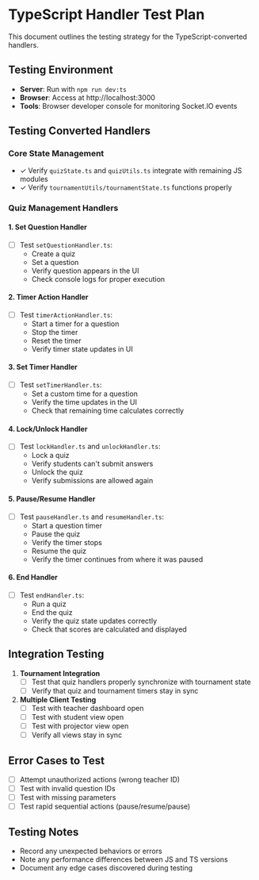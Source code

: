 # TypeScript Handler Test Plan

This document outlines the testing strategy for the TypeScript-converted handlers.

## Testing Environment

- **Server**: Run with `npm run dev:ts`
- **Browser**: Access at http://localhost:3000
- **Tools**: Browser developer console for monitoring Socket.IO events

## Testing Converted Handlers

### Core State Management
- ✓ Verify `quizState.ts` and `quizUtils.ts` integrate with remaining JS modules
- ✓ Verify `tournamentUtils/tournamentState.ts` functions properly

### Quiz Management Handlers

#### 1. Set Question Handler
- [ ] Test `setQuestionHandler.ts`:
  - Create a quiz
  - Set a question
  - Verify question appears in the UI
  - Check console logs for proper execution

#### 2. Timer Action Handler
- [ ] Test `timerActionHandler.ts`:
  - Start a timer for a question
  - Stop the timer
  - Reset the timer
  - Verify timer state updates in UI

#### 3. Set Timer Handler
- [ ] Test `setTimerHandler.ts`:
  - Set a custom time for a question
  - Verify the time updates in the UI
  - Check that remaining time calculates correctly

#### 4. Lock/Unlock Handler
- [ ] Test `lockHandler.ts` and `unlockHandler.ts`:
  - Lock a quiz
  - Verify students can't submit answers
  - Unlock the quiz
  - Verify submissions are allowed again

#### 5. Pause/Resume Handler
- [ ] Test `pauseHandler.ts` and `resumeHandler.ts`:
  - Start a question timer
  - Pause the quiz
  - Verify the timer stops
  - Resume the quiz
  - Verify the timer continues from where it was paused

#### 6. End Handler
- [ ] Test `endHandler.ts`:
  - Run a quiz
  - End the quiz
  - Verify the quiz state updates correctly
  - Check that scores are calculated and displayed

## Integration Testing

1. **Tournament Integration**
   - [ ] Test that quiz handlers properly synchronize with tournament state
   - [ ] Verify that quiz and tournament timers stay in sync

2. **Multiple Client Testing**
   - [ ] Test with teacher dashboard open
   - [ ] Test with student view open
   - [ ] Test with projector view open
   - [ ] Verify all views stay in sync

## Error Cases to Test

- [ ] Attempt unauthorized actions (wrong teacher ID)
- [ ] Test with invalid question IDs
- [ ] Test with missing parameters
- [ ] Test rapid sequential actions (pause/resume/pause)

## Testing Notes

- Record any unexpected behaviors or errors
- Note any performance differences between JS and TS versions
- Document any edge cases discovered during testing
